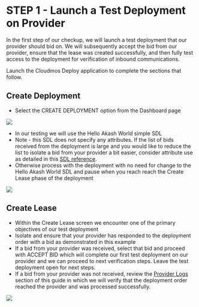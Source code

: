 # STEP 1 - Launch a Test Deployment on Provider

In the first step of our checkup, we will launch a test deployment that our provider should bid on. We will subsequently accept the bid from our provider, ensure that the lease was created successfully, and then fully test access to the deployment for verification of inbound communications.

Launch the Cloudmos Deploy application to complete the sections that follow.

## Create Deployment

* Select the CREATE DEPLOYMENT option from the Dashboard page

![](../../../../.gitbook/assets/akashlyticsCreateDeployment.png)

* In our testing we will use the Hello Akash World simple SDL
* Note - this SDL does not specify any attributes. If the list of bids received from the deployment is large and you would like to reduce the list to isolate a bid from your provider a bit easier, consider attribute use as detailed in this [SDL reference](https://docs.akash.network/providers/akash-audited-attributes#attribute-location-within-the-sdl).
* Otherwise process with the deployment with no need for change to the Hello Akash World SDL and pause when you reach reach the Create Lease phase of the deployment

![](../../../../.gitbook/assets/akashlyticsHelloWorldSelect.png)

## Create Lease

* Within the Create Lease screen we encounter one of the primary objectives of our test deployment
* Isolate and ensure that your provider has responded to the deployment order with a bid as demonstrated in this example
* If a bid from your provider was received, select that bid and proceed with ACCEPT BID which will complete our first test deployment on our provider and we can proceed to next verification steps. Leave the test deployment open for next steps.
* If a bid from your provider was not received, review the [Provider Logs](step-5-provider-logs.md) section of this guide in which we will verify that the deployment order reached the provider and was processed successfully.

![](../../../../.gitbook/assets/akashlyticsAcceptBid.png)

